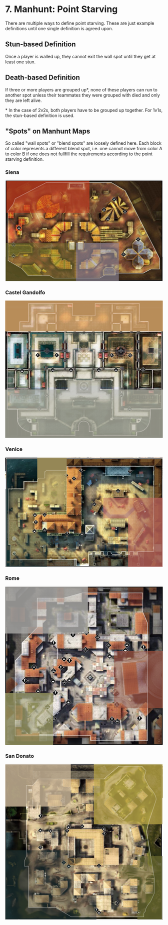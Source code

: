 # 7. Manhunt: Point Starving

There are multiple ways to define point starving. These are just example definitions until one single definition is agreed upon.

## Stun-based Definition

Once a player is walled up, they cannot exit the wall spot until they get at least one stun.

## Death-based Definition

If three or more players are grouped up\*, none of these players can run to another spot unless their teammates they were grouped with died and only they are left alive.  
  
\* In the case of 2v2s, both players have to be grouped up together. For 1v1s, the stun-based definition is used.

## "Spots" on Manhunt Maps

So called "wall spots" or "blend spots" are loosely defined here. Each block of color represents a different blend spot, i.e. one cannot move from color A to color B if one does not fullfill the requirements according to the point starving definition.

### Siena

![](.gitbook/assets/siena_spots.png)

### Castel Gandolfo

![](.gitbook/assets/castel_gandolfo_spots.png)

### Venice

![](.gitbook/assets/venice_spots.png)

### Rome

![](.gitbook/assets/rome_spots.png)

### San Donato

![](.gitbook/assets/san_donato_spots%20%281%29.png)

